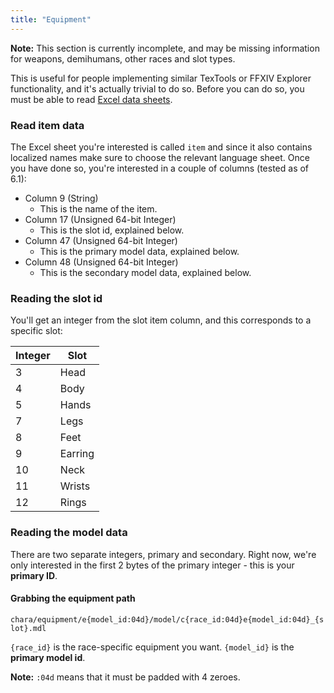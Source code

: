 ```yaml
---
title: "Equipment"
---
```


**Note:** This section is currently incomplete, and may be missing information for weapons, demihumans, other races and slot types.

This is useful for people implementing similar TexTools or FFXIV Explorer functionality, and it's actually trivial to do so. Before you can do so, you must be able to read [Excel data sheets](formats/exd).

### Read item data

The Excel sheet you're interested is called `item` and since it also contains localized names make sure to choose the relevant language sheet. Once you have done so, you're interested in a couple of columns (tested as of 6.1):

* Column 9 (String)
    * This is the name of the item.
* Column 17 (Unsigned 64-bit Integer)
    * This is the slot id, explained below.
* Column 47 (Unsigned 64-bit Integer)
    * This is the primary model data, explained below.
* Column 48 (Unsigned 64-bit Integer)
    * This is the secondary model data, explained below.

### Reading the slot id

You'll get an integer from the slot item column, and this corresponds to a specific slot:

| Integer | Slot    |
|---------|---------|
| 3       | Head    |
| 4       | Body    |
| 5       | Hands   |
| 7       | Legs    |
| 8       | Feet    |
| 9       | Earring |
| 10      | Neck    |
| 11      | Wrists  |
| 12      | Rings   |

### Reading the model data

There are two separate integers, primary and secondary. Right now, we're only interested in the first 2 bytes of the primary integer - this
is your **primary ID**.

#### Grabbing the equipment path

`chara/equipment/e{model_id:04d}/model/c{race_id:04d}e{model_id:04d}_{slot}.mdl`

`{race_id}` is the race-specific equipment you want.
`{model_id}` is the **primary model id**.

**Note:** `:04d` means that it must be padded with 4 zeroes.
